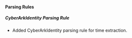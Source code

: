 #### Parsing Rules
##### CyberArkIdentity Parsing Rule
- Added CyberArkIdentity parsing rule for time extraction.